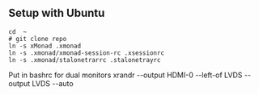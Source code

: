 ## Setup with Ubuntu

```
cd  ~
# git clone repo
ln -s xMonad .xmonad
ln -s .xmonad/xmonad-session-rc .xsessionrc
ln -s .xmonad/stalonetrarrc .stalonetrayrc
```

Put in bashrc for dual monitors
xrandr --output HDMI-0 --left-of LVDS --output LVDS --auto